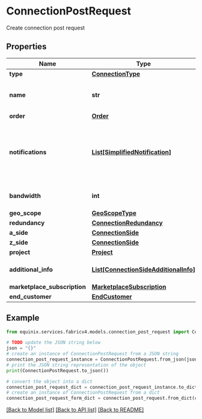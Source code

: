 # ConnectionPostRequest

Create connection post request

## Properties

Name | Type | Description | Notes
------------ | ------------- | ------------- | -------------
**type** | [**ConnectionType**](ConnectionType.md) |  | 
**name** | **str** | Customer-provided connection name | 
**order** | [**Order**](Order.md) |  | [optional] 
**notifications** | [**List[SimplifiedNotification]**](SimplifiedNotification.md) | Preferences for notifications on connection configuration or status changes | 
**bandwidth** | **int** | Connection bandwidth in Mbps | 
**geo_scope** | [**GeoScopeType**](GeoScopeType.md) |  | [optional] 
**redundancy** | [**ConnectionRedundancy**](ConnectionRedundancy.md) |  | [optional] 
**a_side** | [**ConnectionSide**](ConnectionSide.md) |  | 
**z_side** | [**ConnectionSide**](ConnectionSide.md) |  | 
**project** | [**Project**](Project.md) |  | [optional] 
**additional_info** | [**List[ConnectionSideAdditionalInfo]**](ConnectionSideAdditionalInfo.md) | Connection additional information | [optional] 
**marketplace_subscription** | [**MarketplaceSubscription**](MarketplaceSubscription.md) |  | [optional] 
**end_customer** | [**EndCustomer**](EndCustomer.md) |  | [optional] 

## Example

```python
from equinix.services.fabricv4.models.connection_post_request import ConnectionPostRequest

# TODO update the JSON string below
json = "{}"
# create an instance of ConnectionPostRequest from a JSON string
connection_post_request_instance = ConnectionPostRequest.from_json(json)
# print the JSON string representation of the object
print(ConnectionPostRequest.to_json())

# convert the object into a dict
connection_post_request_dict = connection_post_request_instance.to_dict()
# create an instance of ConnectionPostRequest from a dict
connection_post_request_form_dict = connection_post_request.from_dict(connection_post_request_dict)
```
[[Back to Model list]](../README.md#documentation-for-models) [[Back to API list]](../README.md#documentation-for-api-endpoints) [[Back to README]](../README.md)


